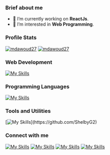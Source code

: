 <!--
**mdawoud27/mdawoud27** is a ✨ _special_ ✨ repository because its `README.md` (this file) appears on your GitHub profile.

Here are some ideas to get you started:

- 🔭 I’m currently working on ...
- 🌱 I’m currently learning ...
- 👯 I’m looking to collaborate on ...
- 🤔 I’m looking for help with ...
- 💬 Ask me about ...
- 📫 How to reach me: ...
- 😄 Pronouns: ...
- ⚡ Fun fact: ...
- Prpjects:
  - repo link
  - repo link
-->

### Brief about me

- 🔭 I’m currently working on **ReactJs**.
- 🌱 I’m interested in **Web Programming**.

<!--![streek](https://github-readme-streak-stats.herokuapp.com/?user=mdawoud27&stroke=ffffff&background=0D1117&ring=5BCDEC&fire=5BCDEC&currStreakNum=ffffff&currStreakLabel=5BCDEC&sideNums=ffffff&sideLabels=ffffff&dates=ffffff&hide_border=true) -->

### Profile Stats
<a href="https://github.com/ShelbyG2"><img src="https://github-readme-stats-sigma-five.vercel.app/api?username=ShelbyG2&show_icons=true&icons_color=0D1117&count_private=true&theme=github_dark&hide_border=true&bg_color=0D1117&text_color=c5d2da&title_color=4694f8&icon_color=4694f8" alt="mdawoud27" /></a>
<a href="https://github.com/ShelbyG2"><img src="https://github-readme-stats.vercel.app/api/top-langs?username=ShelbyG2&hide_border=true&show_icons=true&locale=en&layout=compact&langs_count=6&title_color=4694f8&theme=github_dark" alt="mdawoud27" /></a>

### Web Development

[![My Skills](https://skillicons.dev/icons?i=html,css,js,nodejs,reactjs,mysql,mongod)](https://github.com/ShelbyG2)

### Programming Languages

[![My Skills](https://skillicons.dev/icons?i=c,cpp)](https://github.com/ShelbyG2)

### Tools and Utilities

[![My Skills](https://skillicons.dev/icons?i=linux,bash,git,vim,)](https://github.com/ShelbyG2)
<!--vercel, pug-->
### Connect with me

[![My Skills](https://skillicons.dev/icons?i=linkedin)](https://www.linkedin.com/in/njenga-joseph-2528112b1?utm_source=share&utm_campaign=share_via&utm_content=profile&utm_medium=android_app)
[![My Skills](https://skillicons.dev/icons?i=twitter)](https://x.com/pickyblind_ass?t=2x43kc_ybB2ZYgtM6L87oA&s=09)
[![My Skills](https://skillicons.dev/icons?i=gmail)](mailto:wailerjengaa@gmail.com)
[![My Skills](https://skillicons.dev/icons?i=instagram)](https://www.instagram.com/wailerjengaa?igsh=dXpqOTFoMW40MHo=)


